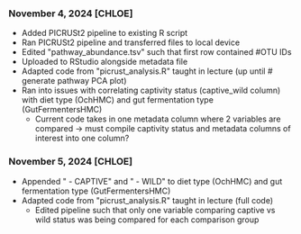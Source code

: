 ### November 4, 2024 [CHLOE]
* Added PICRUSt2 pipeline to existing R script
* Ran PICRUSt2 pipeline and transferred files to local device
* Edited "pathway_abundance.tsv" such that first row contained #OTU IDs
* Uploaded to RStudio alongside metadata file
* Adapted code from "picrust_analysis.R" taught in lecture (up until # generate pathway PCA plot)
* Ran into issues with correlating captivity status (captive_wild column) with diet type (OchHMC) and gut fermentation type (GutFermentersHMC)
  * Current code takes in one metadata column where 2 variables are compared -> must compile captivity status and metadata columns of interest into one column? 

### November 5, 2024 [CHLOE]
* Appended " - CAPTIVE" and " - WILD" to diet type (OchHMC) and gut fermentation type (GutFermentersHMC)
* Adapted code from "picrust_analysis.R" taught in lecture (full code)
  * Edited pipeline such that only one variable comparing captive vs wild status was being compared for each comparison group
